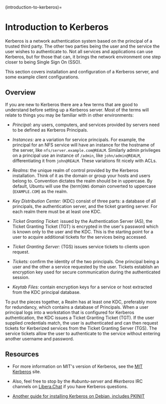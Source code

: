 (introduction-to-kerberos)=
# Introduction to Kerberos


Kerberos is a network authentication system based on the principal of a trusted third party. The other two parties being the user and the service the user wishes to authenticate to. Not all services and applications can use Kerberos, but for those that can, it brings the network environment one step closer to being Single Sign On (SSO).

This section covers installation and configuration of a Kerberos server, and some example client configurations.

## Overview

If you are new to Kerberos there are a few terms that are good to understand before setting up a Kerberos server. Most of the terms will relate to things you may be familiar with in other environments:

  - *Principal:* any users, computers, and services provided by servers need to be defined as Kerberos Principals.

  - *Instances:* are a variation for service principals. For example, the principal for an NFS service will have an instance for the hostname of the server, like `nfs/server.example.com@REALM`. Similarly admin privileges on a principal use an instance of `/admin`, like `john/admin@REALM`, differentiating it from `john@REALM`. These variations fit nicely with ACLs.

  - *Realms:* the unique realm of control provided by the Kerberos installation. Think of it as the domain or group your hosts and users belong to. Convention dictates the realm should be in uppercase. By default, Ubuntu will use the {term}`DNS` domain converted to uppercase (`EXAMPLE.COM`) as the realm.

  - *Key Distribution Center:* (KDC) consist of three parts: a database of all principals, the authentication server, and the ticket granting server. For each realm there must be at least one KDC.

  - *Ticket Granting Ticket:* issued by the Authentication Server (AS), the Ticket Granting Ticket (TGT) is encrypted in the user's password which is known only to the user and the KDC. This is the starting point for a user to acquire additional tickets for the services being accessed.

  - *Ticket Granting Server:* (TGS) issues service tickets to clients upon request.

  - *Tickets:* confirm the identity of the two principals. One principal being a user and the other a service requested by the user. Tickets establish an encryption key used for secure communication during the authenticated session.

  - *Keytab Files:* contain encryption keys for a service or host extracted from the KDC principal database.

To put the pieces together, a Realm has at least one KDC, preferably more for redundancy, which contains a database of Principals. When a user principal logs into a workstation that is configured for Kerberos authentication, the KDC issues a Ticket Granting Ticket (TGT). If the user supplied credentials match, the user is authenticated and can then request tickets for Kerberized services from the Ticket Granting Server (TGS). The service tickets allow the user to authenticate to the service without entering another username and password.

## Resources

  - For more information on MIT's version of Kerberos, see the [MIT Kerberos](http://web.mit.edu/Kerberos/) site.

  - Also, feel free to stop by the *\#ubuntu-server* and *\#kerberos* IRC channels on [Libera.Chat](https://libera.chat/) if you have Kerberos questions.

 - [Another guide for installing Kerberos on Debian, includes PKINIT](http://techpubs.spinlocksolutions.com/dklar/kerberos.html)
